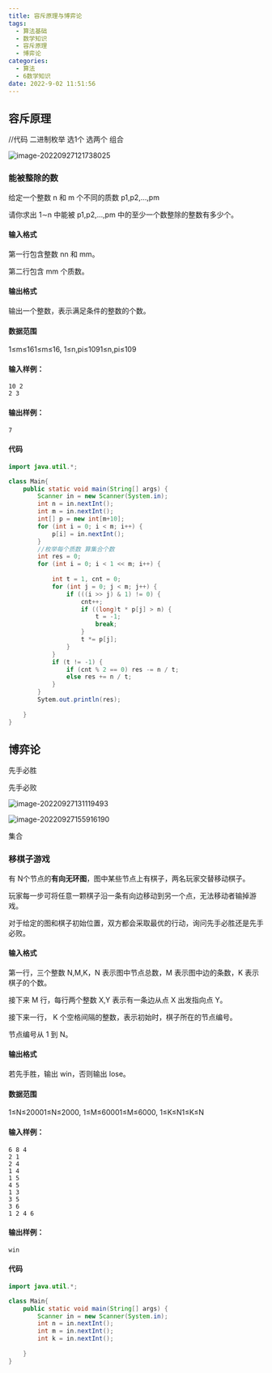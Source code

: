 ```yaml
---
title: 容斥原理与博弈论
tags:
  - 算法基础
  - 数学知识
  - 容斥原理
  - 博弈论
categories:
  - 算法
  - 6数学知识
date: 2022-9-02 11:51:56
---
```


## 容斥原理

//代码 二进制枚举 选1个 选两个  组合

![image-20220927121738025](../../../images/image-20220927121738025-1666010196988.png)

### 能被整除的数

给定一个整数 n 和 m 个不同的质数 p1,p2,…,pm

请你求出 1∼n 中能被 p1,p2,…,pm 中的至少一个数整除的整数有多少个。

#### 输入格式

第一行包含整数 nn 和 mm。

第二行包含 mm 个质数。

#### 输出格式

输出一个整数，表示满足条件的整数的个数。

#### 数据范围

1≤m≤161≤m≤16,
1≤n,pi≤1091≤n,pi≤109

#### 输入样例：

```
10 2
2 3
```

#### 输出样例：

```
7
```

#### 代码

```java
import java.util.*;

class Main{
	public static void main(String[] args) {
        Scanner in = new Scanner(System.in);
        int n = in.nextInt();
        int m = in.nextInt();
        int[] p = new int[m+10];
        for (int i = 0; i < m; i++) {
			p[i] = in.nextInt();
        }
        //枚举每个质数 算集合个数 
        int res = 0;
        for (int i = 0; i < 1 << m; i++) {
			
            int t = 1, cnt = 0;
            for (int j = 0; j < m; j++) {
                if (((i >> j) & 1) != 0) {
                    cnt++;
                    if ((long)t * p[j] > n) {
                        t = -1;
                        break;
                    }
                    t *= p[j];
                }
            }
            if (t != -1) {
                if (cnt % 2 == 0) res -= n / t;
                else res += n / t;
            }
        }
        Sytem.out.println(res);
        
    }
}
```

## 博弈论

先手必胜

先手必败

![image-20220927131119493](../../../images/image-20220927131119493-1666010196988.png)

![image-20220927155916190](../../../images/image-20220927155916190-1666010196988.png)

集合

### 移棋子游戏

有 N个节点的**有向无环图**，图中某些节点上有棋子，两名玩家交替移动棋子。

玩家每一步可将任意一颗棋子沿一条有向边移动到另一个点，无法移动者输掉游戏。

对于给定的图和棋子初始位置，双方都会采取最优的行动，询问先手必胜还是先手必败。

#### 输入格式

第一行，三个整数 N,M,K，N 表示图中节点总数，M 表示图中边的条数，K 表示棋子的个数。

接下来 M 行，每行两个整数 X,Y 表示有一条边从点 X 出发指向点 Y。

接下来一行， K 个空格间隔的整数，表示初始时，棋子所在的节点编号。

节点编号从 1 到 N。

#### 输出格式

若先手胜，输出 win，否则输出 lose。

#### 数据范围

1≤N≤20001≤N≤2000,
1≤M≤60001≤M≤6000,
1≤K≤N1≤K≤N

#### 输入样例：

```
6 8 4
2 1
2 4
1 4
1 5
4 5
1 3
3 5
3 6
1 2 4 6
```

#### 输出样例：

```
win
```

#### 代码

```java
import java.util.*;

class Main{
	public static void main(String[] args) {
        Scanner in = new Scanner(System.in);
        int n = in.nextInt();
        int m = in.nextInt();
        int k = in.nextInt();
        
    }
}
```

